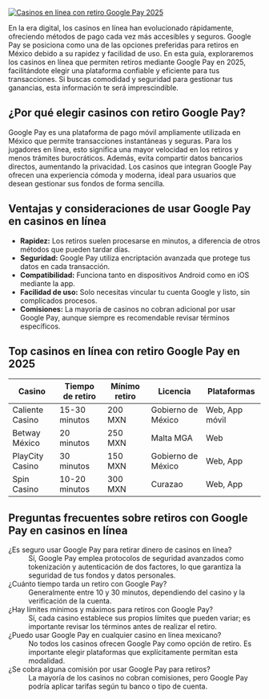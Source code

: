 [![Casinos en línea con retiro Google Pay 2025](https://123-caf.pages.dev/gitsignup.png)](https://vrmoo.ru/Bt82HjjY)

<p>En la era digital, los casinos en línea han evolucionado rápidamente, ofreciendo métodos de pago cada vez más accesibles y seguros. Google Pay se posiciona como una de las opciones preferidas para retiros en México debido a su rapidez y facilidad de uso. En esta guía, exploraremos los casinos en línea que permiten retiros mediante Google Pay en 2025, facilitándote elegir una plataforma confiable y eficiente para tus transacciones. Si buscas comodidad y seguridad para gestionar tus ganancias, esta información te será imprescindible.</p>  <h2>¿Por qué elegir casinos con retiro Google Pay?</h2> <p>Google Pay es una plataforma de pago móvil ampliamente utilizada en México que permite transacciones instantáneas y seguras. Para los jugadores en línea, esto significa una mayor velocidad en los retiros y menos trámites burocráticos. Además, evita compartir datos bancarios directos, aumentando la privacidad. Los casinos que integran Google Pay ofrecen una experiencia cómoda y moderna, ideal para usuarios que desean gestionar sus fondos de forma sencilla.</p>  <h2>Ventajas y consideraciones de usar Google Pay en casinos en línea</h2> <ul>   <li><strong>Rapidez:</strong> Los retiros suelen procesarse en minutos, a diferencia de otros métodos que pueden tardar días.</li>   <li><strong>Seguridad:</strong> Google Pay utiliza encriptación avanzada que protege tus datos en cada transacción.</li>   <li><strong>Compatibilidad:</strong> Funciona tanto en dispositivos Android como en iOS mediante la app.</li>   <li><strong>Facilidad de uso:</strong> Solo necesitas vincular tu cuenta Google y listo, sin complicados procesos.</li>   <li><strong>Comisiones:</strong> La mayoría de casinos no cobran adicional por usar Google Pay, aunque siempre es recomendable revisar términos específicos.</li> </ul>  <h2>Top casinos en línea con retiro Google Pay en 2025</h2> <table>   <thead>     <tr>       <th>Casino</th>       <th>Tiempo de retiro</th>       <th>Mínimo retiro</th>       <th>Licencia</th>       <th>Plataformas</th>     </tr>   </thead>   <tbody>     <tr>       <td>Caliente Casino</td>       <td>15-30 minutos</td>       <td>200 MXN</td>       <td>Gobierno de México</td>       <td>Web, App móvil</td>     </tr>     <tr>       <td>Betway México</td>       <td>20 minutos</td>       <td>250 MXN</td>       <td>Malta MGA</td>       <td>Web</td>     </tr>     <tr>       <td>PlayCity Casino</td>       <td>30 minutos</td>       <td>150 MXN</td>       <td>Gobierno de México</td>       <td>Web, App</td>     </tr>     <tr>       <td>Spin Casino</td>       <td>10-20 minutos</td>       <td>300 MXN</td>       <td>Curazao</td>       <td>Web, App</td>     </tr>   </tbody> </table>  <h2>Preguntas frecuentes sobre retiros con Google Pay en casinos en línea</h2> <dl>   <dt>¿Es seguro usar Google Pay para retirar dinero de casinos en línea?</dt>   <dd>Sí, Google Pay emplea protocolos de seguridad avanzados como tokenización y autenticación de dos factores, lo que garantiza la seguridad de tus fondos y datos personales.</dd>      <dt>¿Cuánto tiempo tarda un retiro con Google Pay?</dt>   <dd>Generalmente entre 10 y 30 minutos, dependiendo del casino y la verificación de la cuenta.</dd>      <dt>¿Hay límites mínimos y máximos para retiros con Google Pay?</dt>   <dd>Sí, cada casino establece sus propios límites que pueden variar; es importante revisar los términos antes de realizar el retiro.</dd>      <dt>¿Puedo usar Google Pay en cualquier casino en línea mexicano?</dt>   <dd>No todos los casinos ofrecen Google Pay como opción de retiro. Es importante elegir plataformas que explícitamente permitan esta modalidad.</dd>      <dt>¿Se cobra alguna comisión por usar Google Pay para retiros?</dt>   <dd>La mayoría de los casinos no cobran comisiones, pero Google Pay podría aplicar tarifas según tu banco o tipo de cuenta.</dd> </dl>